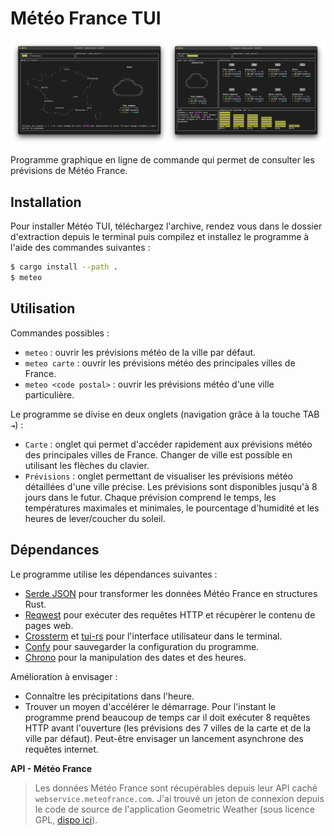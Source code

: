 # Météo France TUI

![Capture écran](assets/screen.png)

Programme graphique en ligne de commande qui permet de consulter les prévisions de Météo France.

## Installation

Pour installer Météo TUI, téléchargez l'archive, rendez vous dans le dossier d'extraction depuis le terminal puis compilez et installez le programme à l'aide des commandes suivantes :

```bash
$ cargo install --path .
$ meteo
```

## Utilisation

Commandes possibles :

- `meteo` : ouvrir les prévisions météo de la ville par défaut.
- `meteo carte` : ouvrir les prévisions météo des principales villes de France.
- `meteo <code postal>` : ouvrir les prévisions météo d'une ville particulière.

Le programme se divise en deux onglets (navigation grâce à la touche TAB `⇥`) :

* `Carte` : onglet qui permet d'accéder rapidement aux prévisions météo des principales villes de France. Changer de ville est possible en utilisant les flèches du clavier.
* `Prévisions` : onglet permettant de visualiser les prévisions météo détaillées d'une ville précise. Les prévisions sont disponibles jusqu'à 8 jours dans le futur. Chaque prévision comprend le temps, les températures maximales et minimales, le pourcentage d'humidité et les heures de lever/coucher du soleil.

## Dépendances

Le programme utilise les dépendances suivantes :

- [Serde JSON](https://github.com/serde-rs/json) pour transformer les données Météo France en structures Rust.
- [Reqwest](https://github.com/seanmonstar/reqwest) pour exécuter des requêtes HTTP et récupèrer le contenu de pages web.
- [Crossterm](https://github.com/crossterm-rs/crossterm) et [tui-rs](https://github.com/fdehau/tui-rs) pour l'interface utilisateur dans le terminal.
- [Confy](https://github.com/rust-cli/confy) pour sauvegarder la configuration du programme.  
- [Chrono](https://github.com/chronotope/chrono) pour la manipulation des dates et des heures.

Amélioration à envisager :

- Connaître les précipitations dans l'heure.
- Trouver un moyen d'accélérer le démarrage. Pour l'instant le programme prend beaucoup de temps car il doit exécuter 8 requêtes HTTP avant l'ouverture (les prévisions des 7 villes de la carte et de la ville par défaut). Peut-être envisager un lancement asynchrone des requêtes internet.

**API - Météo France**

> Les données Météo France sont récupérables depuis leur API caché `webservice.meteofrance.com`. J'ai trouvé un jeton de connexion depuis le code de source de l'application Geometric Weather (sous licence GPL, [dispo ici](https://github.com/WangDaYeeeeee/GeometricWeather)).

